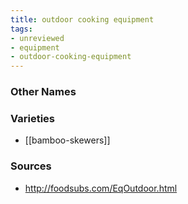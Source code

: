```yaml
---
title: outdoor cooking equipment
tags:
- unreviewed
- equipment
- outdoor-cooking-equipment
---
```



### Other Names


### Varieties

* [[bamboo-skewers]]

### Sources
* http://foodsubs.com/EqOutdoor.html
